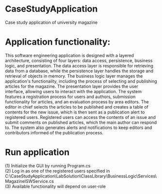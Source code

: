 # CaseStudyApplication
Case study application of university magazine 

# Application functionality: 
This software engineering application is designed with a layered architecture, consisting of four layers: 
data access, persistence, business logic, and presentation. 
The data access layer is responsible for retrieving data from a database, while the persistence layer handles the storage and retrieval of objects in memory. 
The business logic layer manages the application's functionality, including the process of selecting and publishing articles for the magazine. 
The presentation layer provides the user interface, allowing users to interact with the application. 
The system features a registration process for users and authors, submission functionality for articles, and an evaluation process by area editors. 
The editor in chief selects the articles to be published and creates a table of contents for the new issue, which is then sent as a publication alert to registered users. 
Registered users can access the contents of an issue and submit comments on published articles, which the main author can respond to. 
The system also generates alerts and notifications to keep editors and contributors informed of the publication process.

# Run application
(1) Initialize the GUI by running Program.cs <br /> 
(2) Log in as one of the registered users specified in C:\CaseStudyApplication\LabSolution\ClassLibrary\BusinessLogic\Services\MagazineISWService.cs <br />
(3) Available functionality will depend on user-role


